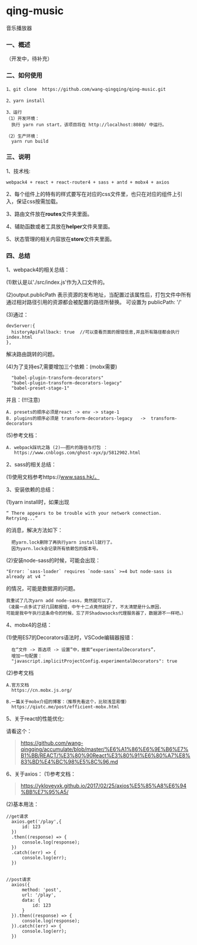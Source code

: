 # qing-music
音乐播放器

### 一、概述

  （开发中，待补充）

### 二、如何使用

    1、git clone  https://github.com/wang-qingqing/qing-music.git
    
    2、yarn install
        
    3、运行
    （1）开发环境：
      执行 yarn run start，该项目将在 http://localhost:8080/ 中运行。
      
    （2）生产环境：
      yarn run build


### 三、说明

1、技术栈:

    webpack4 + react + react-router4 + sass + antd + mobx4 + axios

2、每个组件上的特有的样式要写在对应的css文件里，也只在对应的组件上引入，保证css按需加载。

3、路由文件放在**routes**文件夹里面。

4、辅助函数或者工具放在**helper**文件夹里面。

5、状态管理的相关内容放在**store**文件夹里面。

### 四、总结
1、webpack4的相关总结：

  (1)默认是以'./src/index.js'作为入口文件的。

  (2)output.publicPath 
    表示资源的发布地址，当配置过该属性后，打包文件中所有通过相对路径引用的资源都会被配置的路径所替换。
    可设置为 publicPath: '/'

  (3)通过：

    devServer:{
      historyApiFallback: true  //可以查看页面的报错信息,并且所有路径都会执行index.html
    },

  解决路由跳转的问题。

  (4)为了支持es7,需要增加三个依赖：(mobx需要)
  
      "babel-plugin-transform-decorators"
      "babel-plugin-transform-decorators-legacy"
      "babel-preset-stage-1"

  并且：(!!!注意)
  
    A. presets的顺序必须是react -> env -> stage-1
    B. plugins的顺序必须是 transform-decorators-legacy   ->  transform-decorators

  (5)参考文档：

    A. webpack踩坑之路 (2)——图片的路径与打包 ：
       https://www.cnblogs.com/ghost-xyx/p/5812902.html


2、sass的相关总结：

  (1)使用文档参考https://www.sass.hk/。
 
3、安装依赖的总结：

  (1)yarn install时，如果出现

    “ There appears to be trouble with your network connection. Retrying...”
  的消息，解决方法如下：

      把yarn.lock删除了再执行yarn install就行了。
      因为yarn.lock会记录所有依赖包的版本号。

  (2)安装node-sass的时候，可能会出现：

    "Error: `sass-loader` requires `node-sass` >=4 but node-sass is already at v4 "

  的情况，可能是数据源的问题。

    我重试了几次yarn add node-sass，竟然就可以了。
    （凌晨一点多试了好几回都报错，中午十二点竟然就好了，不太清楚是什么原因，
    可能是我中午执行这条命令的时候，忘了开Shadowsocks代理服务器了，数据源不一样吧。）
  
4、mobx4的总结：

  (1)使用ES7的Decorators语法时，VSCode编辑器报错：

      在“文件 -> 首选项 -> 设置”中，搜索“experimentalDecorators”，
      增加一句配置：
      "javascript.implicitProjectConfig.experimentalDecorators": true

  (2)参考文档

    A.官方文档
      https://cn.mobx.js.org/

    B.一篇关于mobx介绍的博客：（推荐先看这个，比较浅显易懂）
      https://qiutc.me/post/efficient-mobx.html

5、关于react的性能优化:

  请看这个：

  >https://github.com/wang-qingqing/accumulate/blob/master/%E6%A1%86%E6%9E%B6%E7%B1%BB/REACT/%E3%80%90React%E3%80%91%E6%80%A7%E8%83%BD%E4%BC%98%E5%8C%96.md 
  
6、关于axios：
  (1)参考文档：
  >https://ykloveyxk.github.io/2017/02/25/axios%E5%85%A8%E6%94%BB%E7%95%A5/

  (2)基本用法：

    //get请求
      axios.get('/play',{
          id: 123
      })
      .then((response) => {
          console.log(response);
      })
      .catch((err) => {
          console.log(err);
      })


    //post请求
      axios({
          method: 'post',
          url: '/play',
          data: {
              id: 123
          }
      }).then((response) => {
          console.log(response);
      }).catch((err) => {
          console.log(err);
      })


 



